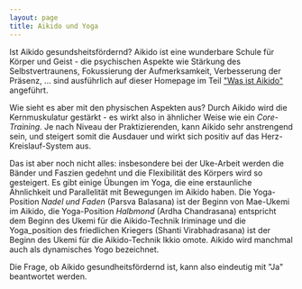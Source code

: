 ```yaml
---
layout: page
title: Aikido und Yoga
---
```



<div class="container block" markdown="1">

Ist Aikido gesundsheitsfördernd? Aikido ist eine wunderbare Schule für Körper und Geist - die psychischen Aspekte wie Stärkung des Selbstvertraunens, Fokussierung der Aufmerksamkeit, Verbesserung der Präsenz, ... sind ausführlich auf dieser Homepage im Teil ["Was ist Aikido"](www.aiki-no-michi-linz.at/aikido-wiki/aikido) angeführt. 

Wie sieht es aber mit den physischen Aspekten aus? Durch Aikido wird die Kernmuskulatur gestärkt - es wirkt also in ähnlicher Weise wie ein _Core-Training_. Je nach Niveau der Praktizierenden, kann Aikido sehr anstrengend sein, und steigert somit die Ausdauer und wirkt sich positiv auf das Herz-Kreislauf-System aus. 

Das ist aber noch nicht alles: insbesondere bei der Uke-Arbeit werden die Bänder und Faszien gedehnt und die Flexibilität des Körpers wird so gesteigert. Es gibt einige Übungen im Yoga, die eine erstaunliche Ähnlichkeit und Parallelität mit Bewegungen im Aikido haben. Die Yoga-Position _Nadel und Faden_ (Parsva Balasana) ist der Beginn von Mae-Ukemi im Aikido, die Yoga-Position _Halbmond_ (Ardha Chandrasana) entspricht dem Beginn des Ukemi für die Aikido-Technik Iriminage und die Yoga_position des friedlichen Kriegers (Shanti Virabhadrasana) ist der Beginn des Ukemi für die Aikido-Technik Ikkio omote. Aikido wird manchmal auch als dynamisches Yogo bezeichnet.

Die Frage, ob Aikido gesundheitsfördernd ist, kann also eindeutig mit "Ja" beantwortet werden.

</div>